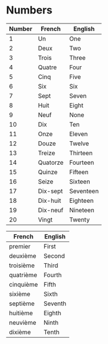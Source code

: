 # Numbers

| Number | French   | English   |
| ------ | -------- | --------- |
| 1      | Un       | One       |
| 2      | Deux     | Two       |
| 3      | Trois    | Three     |
| 4      | Quatre   | Four      |
| 5      | Cinq     | Five      |
| 6      | Six      | Six       |
| 7      | Sept     | Seven     |
| 8      | Huit     | Eight     |
| 9      | Neuf     | None      |
| 10     | Dix      | Ten       |
| 11     | Onze     | Eleven    |
| 12     | Douze    | Twelve    |
| 13     | Treize   | Thirteen  |
| 14     | Quatorze | Fourteen  |
| 15     | Quinze   | Fifteen   |
| 16     | Seize    | Sixteen   |
| 17     | Dix-sept | Seventeen |
| 18     | Dix-huit | Eighteen  |
| 19     | Dix-neuf | Nineteen  |
| 20     | Vingt    | Twenty    |


| French   | English  |
| --------- | ------- |
| premier   | First   |
| deuxième  | Second  |
| troisième | Third   |
| quatrième | Fourth  |
| cinquième | Fifth   |
| sixième   | Sixth   |
| septième  | Seventh |
| huitième  | Eighth  |
| neuvième  | Ninth   |
| dixième   | Tenth   |